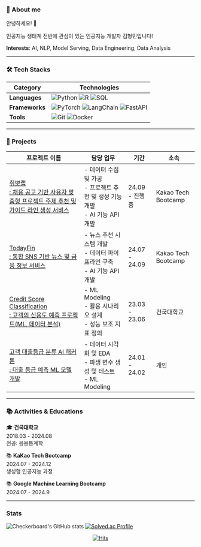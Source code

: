### 🕺 About me

안녕하세요! 👋  

인공지능 생태계 전반에 관심이 있는 인공지능 개발자 김형민입니다!

**Interests**: AI, NLP, Model Serving, Data Engineering, Data Analysis

---

### 🛠️ Tech Stacks

| Category             | **Technologies**                                                                                                                                                                                                                                                                                                                      |
| -------------------- | ------------------------------------------------------------------------------------------------------------------------------------------------------------------------------------------------------------------------------------------------------------------------------------------------------------------------------------------- |
| **Languages**  | ![Python](https://img.shields.io/badge/Python-3776AB.svg?&style=for-the-badge&logo=Python&logoColor=white) ![R](https://img.shields.io/badge/R-276DC3.svg?&style=for-the-badge&logo=R&logoColor=white) ![SQL](https://img.shields.io/badge/SQL-336791.svg?&style=for-the-badge&logo=postgresql&logoColor=white)                                 |
| **Frameworks** | ![PyTorch](https://img.shields.io/badge/PyTorch-EE4C2C.svg?&style=for-the-badge&logo=PyTorch&logoColor=white) ![LangChain](https://img.shields.io/badge/LangChain-0A0A0A.svg?&style=for-the-badge&logo=LangChain&logoColor=white) ![FastAPI](https://img.shields.io/badge/FastAPI-009688.svg?&style=for-the-badge&logo=FastAPI&logoColor=white) |
| **Tools**      | ![Git](https://img.shields.io/badge/Git-F05032.svg?&style=for-the-badge&logo=Git&logoColor=white) ![Docker](https://img.shields.io/badge/Docker-2496ED.svg?&style=for-the-badge&logo=Docker&logoColor=white)                                                                                                                                   |

---

### 📑 Projects

| 프로젝트 이름                                                                                                           | 담당 업무                                                                            | 기간           | 소속                |
| ----------------------------------------------------------------------------------------------------------------------- | ------------------------------------------------------------------------------------ | -------------- | ------------------- |
| [취뽀랩<br /> : 채용 공고 기반 사용자 맞춤형 프로젝트 주제 추천 및 가이드 라인 생성 서비스](https://github.com/ktb-cpplab/cpplab-ai/tree/develop/project) | - 데이터 수집 및 가공<br />- 프로젝트 추천 및 생성 기능 개발<br />- AI 기능 API 개발 | 24.09 - 진행중 | Kakao Tech Bootcamp |
| [TodayFin<br />: 통합 SNS 기반 뉴스 및 금융 정보 서비스](https://github.com/TodayFin/todayfin-ai/tree/main/recommend)                                                                 | - 뉴스 추천 시스템 개발<br />- 데이터 파이프라인 구축<br />- AI 기능 API 개발        | 24.07 - 24.09  | Kakao Tech Bootcamp |
| [Credit Score Classification <br />: 고객의 신용도 예측 프로젝트(ML, 데이터 분석)](https://github.com/hyeong8465/Projects/tree/main/3.%20CreditScoreClassification)                                       | - ML Modeling<br />- 활용 시나리오 설계<br />- 성능 보조 지표 정의                   | 23.03 - 23.06  | 건국대학교          |
| [고객 대출등급 분류 AI 해커톤<br />: 대출 등급 예측 ML 모델 개발](https://github.com/hyeong8465/Projects/tree/main/5.%20%EA%B3%A0%EA%B0%9D%20%EB%8C%80%EC%B6%9C%EB%93%B1%EA%B8%89%20%EB%B6%84%EB%A5%98%20%ED%95%B4%EC%BB%A4%ED%86%A4)                                                        | - 데이터 시각화 및 EDA<br />- 파생 변수 생성 및 테스트<br />- ML Modeling            | 24.01 - 24.02  | 개인                |

---

### 📚 Activities & Educations

🎓 **건국대학교**  
2018.03 - 2024.08  
전공: 응용통계학

📚 **KaKao Tech Bootcamp**  
2024.07 - 2024.12  
생성형 인공지능 과정

📚 **Google Machine Learning Bootcamp**  
2024.07 - 2024.9

---

### Stats

![Checkerboard's GitHub stats](https://github-readme-stats.vercel.app/api?username=hyeong8465&show_icons=true&theme=radical) [![Solved.ac Profile](http://mazassumnida.wtf/api/v2/generate_badge?boj=khm8465)](https://solved.ac/khm8465/)

<div align="center">
  
[![Hits](https://hits.seeyoufarm.com/api/count/incr/badge.svg?url=https%3A%2F%2Fgithub.com%2Fhyeong8465%2Fhit-counter&count_bg=%2379C83D&title_bg=%23555555&icon=&icon_color=%23E7E7E7&title=hits&edge_flat=false)](https://hits.seeyoufarm.com)

</div>
